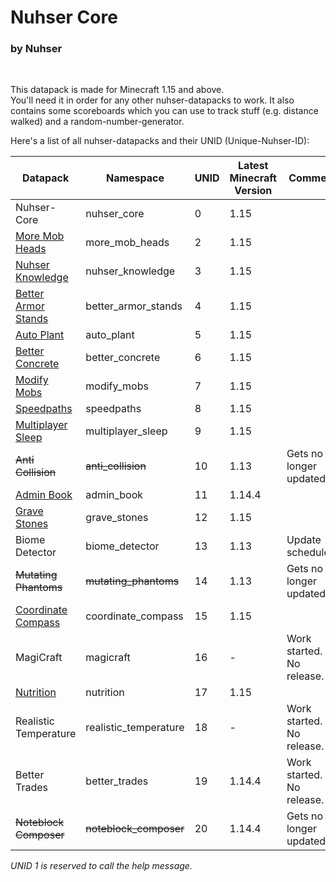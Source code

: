 # Nuhser Core

### by Nuhser

<br>

This datapack is made for Minecraft 1.15 and above.  
You'll need it in order for any other nuhser-datapacks to work. It also contains some scoreboards which you can use to track stuff (e.g. distance walked) and a random-number-generator.

Here's a list of all nuhser-datapacks and their UNID (Unique-Nuhser-ID):  

| Datapack                                                                                   | Namespace              | UNID | Latest Minecraft Version | Comment                   |
| ------------------------------------------------------------------------------------------ | ---------------------- | ---- | ------------------------ | ------------------------- |
| Nuhser-Core                                                                                | nuhser_core            | 0    | 1.15                     |                           |
| [More Mob Heads](https://github.com/Nuhser/more_mob_heads "More Mob Heads")                | more_mob_heads         | 2    | 1.15                     |                           |
| [Nuhser Knowledge](https://github.com/Nuhser/nuhser_knowledge "Nuhser Knowledge")          | nuhser_knowledge       | 3    | 1.15                     |                           |
| [Better Armor Stands](https://github.com/Nuhser/better_armor_stands "Better Armor Stands") | better_armor_stands    | 4    | 1.15                     |                           |
| [Auto Plant](https://github.com/Nuhser/auto_plant "Auto Plant")                            | auto_plant             | 5    | 1.15                     |                           |
| [Better Concrete](https://github.com/Nuhser/better_concrete "Better Concrete")             | better_concrete        | 6    | 1.15                     |                           |
| [Modify Mobs](https://github.com/Nuhser/modify_mobs "Modify Mobs")                         | modify_mobs            | 7    | 1.15                     |                           |
| [Speedpaths](https://github.com/Nuhser/speedpaths "Speedpaths")                            | speedpaths             | 8    | 1.15                     |                           |
| [Multiplayer Sleep](https://github.com/Nuhser/multiplayer_sleep "Multiplayer Sleep")       | multiplayer_sleep      | 9    | 1.15                     |                           |
| ~~Anti Collision~~                                                                         | ~~anti_collision~~     | 10   | 1.13                     | Gets no longer updated.   |
| [Admin Book](https://github.com/Nuhser/admin_book "Admin Book")                            | admin_book             | 11   | 1.14.4                   |                           |
| [Grave Stones](https://github.com/Nuhser/grave_stones "Grave Stones")                      | grave_stones           | 12   | 1.15                     |                           |
| Biome Detector                                                                             | biome_detector         | 13   | 1.13                     | Update scheduled.         |
| ~~Mutating Phantoms~~                                                                      | ~~mutating_phantoms~~  | 14   | 1.13                     | Gets no longer updated.   |
| [Coordinate Compass](https://github.com/Nuhser/coordinate_compass "Coordinate Compass")    | coordinate_compass     | 15   | 1.15                     |                           |
| MagiCraft                                                                                  | magicraft              | 16   | -                        | Work started. No release. |
| [Nutrition](https://github.com/Nuhser/nutrition "Nutrition")                               | nutrition              | 17   | 1.15                     |                           |
| Realistic Temperature                                                                      | realistic_temperature  | 18   | -                        | Work started. No release. |
| Better Trades                                                                              | better_trades          | 19   | 1.14.4                   | Work started. No release. |
| ~~Noteblock Composer~~                                                                     | ~~noteblock_composer~~ | 20   | 1.14.4                   | Gets no longer updated.   |

_UNID 1 is reserved to call the help message._
